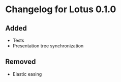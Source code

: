 # Changelog for Lotus 0.1.0
## Added
* Tests
* Presentation tree synchronization 

## Removed
* Elastic easing

